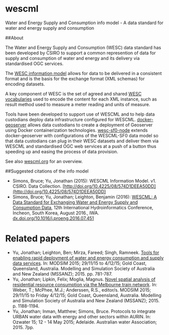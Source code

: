 # wescml
Water and Energy Supply and Consumption info model - A data standard for water and energy supply and consumption

##About 

The Water and Energy Supply and Consumption (WESC) data standard has been developed by CSIRO to support a common represention of data for supply and consumption of water and energy and its delivery via standardised OGC services.

The [WESC information model](http://wescml.org/#info-model) allows for data to be delivered in a consistent format and is the basis for the exchange format (XML schemas) for encoding datasets.

A key component of WESC is the set of agreed and shared [WESC vocabularies](http://wescml.org/vocab/) used to encode the content for each XML instance, such as result method used to measure a meter reading and units of measure.

Tools have been developed to support use of WESCML and to help data custodians deploy data infrastructure configured for WESCML. [docker-geoserver](https://github.com/CSIRO-enviro-informatics/docker-geoserver/) allows data custodians to create a deployment of Geoserver using Docker containerization technologies. [wesc-sf0-node](https://github.com/CSIRO-enviro-informatics/wesc-sf0-node) extends docker-geoserver with configurations of the WESCML-SF0 data model so that data custodians can plug in their WESC datasets and deliver them via WESCML and standardised OGC web services at a push of a button thus speeding up and easing the process of data provision.

See also [wescml.org](http://wescml.org#overview) for an overview.

##Suggested citations of the info model

- Simons, Bruce; Yu, Jonathan (2015): WESCML Information Model. v1. CSIRO. Data Collection. [http://doi.org/10.4225/08/574D1DEEA50DD](http://doi.org/10.4225/08/574D1DEEA50DD)
- Simons, Bruce; Yu, Jonathan; Leighton, Benjamin (2016): [WESCML: A Data Standard for Exchanging Water and Energy Supply and Consumption Data](http://dx.doi.org/10.1016/j.proeng.2016.07.451), 12th International Hydroinformatics Conference, Incheon, South Korea, August 2016., IWA. [dx.doi.org/10.1016/j.proeng.2016.07.451](http://dx.doi.org/10.1016/j.proeng.2016.07.451)

# Related papers

- Yu, Jonathan; Leighton, Ben; Mirza, Fareed; Singh, Ramneek. [Tools for enabling rapid deployment of water and energy consumption and supply data services](http://www.mssanz.org.au/modsim2015/C8/yu.pdf). In: MODSIM 2015; 29/11/15 to 4/12/15; Gold Coast, Queensland, Australia. Modelling and Simulation Society of Australia and New Zealand (MSSANZ); 2015. pp. 781-787.
- Yu, Jonathan; Lipkin, Felix; Moglia, Magnus. [Novel spatial analysis of residential resource consumption via the Melbourne train network](http://www.mssanz.org.au/modsim2015/M4/yu.pdf). In: Weber, T.; McPhee, M.J.; Anderssen, R.S., editor/s. MODSIM 2015; 29/11/15 to Friday 4/12/15; Gold Coast, Queensland, Australia. Modelling and Simulation Society of Australia and New Zealand (MSSANZ); 2015. p. 1188-1194.
- Yu, Jonathan; Inman, Matthew; Simons, Bruce. Protocols to integrate URBAN water data with energy and other sectors within AURIN. In: Ozwater 15; 12 - 14 May 2015; Adelaide. Australian water Association; 2015. 7pp.
